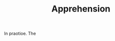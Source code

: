 ---
title: Apprehension
permalink: "/definitions/apprehension.html"
body: In praotioe. The
published_at: '2018-07-07'
layout: post
---
